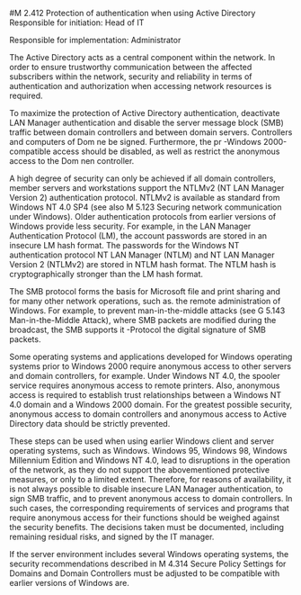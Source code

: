#M 2.412 Protection of authentication when using Active Directory
Responsible for initiation: Head of IT

Responsible for implementation: Administrator

The Active Directory acts as a central component within the network. In order to ensure trustworthy communication between the affected subscribers within the network, security and reliability in terms of authentication and authorization when accessing network resources is required.

To maximize the protection of Active Directory authentication, deactivate LAN Manager authentication and disable the server message block (SMB) traffic between domain controllers and between domain servers. Controllers and computers of Dom ne be signed. Furthermore, the pr -Windows 2000-compatible access should be disabled, as well as restrict the anonymous access to the Dom nen controller.

A high degree of security can only be achieved if all domain controllers, member servers and workstations support the NTLMv2 (NT LAN Manager Version 2) authentication protocol. NTLMv2 is available as standard from Windows NT 4.0 SP4 (see also M 5.123 Securing network communication under Windows). Older authentication protocols from earlier versions of Windows provide less security. For example, in the LAN Manager Authentication Protocol (LM), the account passwords are stored in an insecure LM hash format. The passwords for the Windows NT authentication protocol NT LAN Manager (NTLM) and NT LAN Manager Version 2 (NTLMv2) are stored in NTLM hash format. The NTLM hash is cryptographically stronger than the LM hash format.

The SMB protocol forms the basis for Microsoft file and print sharing and for many other network operations, such as. the remote administration of Windows. For example, to prevent man-in-the-middle attacks (see G 5.143 Man-in-the-Middle Attack), where SMB packets are modified during the broadcast, the SMB supports it -Protocol the digital signature of SMB packets.

Some operating systems and applications developed for Windows operating systems prior to Windows 2000 require anonymous access to other servers and domain controllers, for example. Under Windows NT 4.0, the spooler service requires anonymous access to remote printers. Also, anonymous access is required to establish trust relationships between a Windows NT 4.0 domain and a Windows 2000 domain. For the greatest possible security, anonymous access to domain controllers and anonymous access to Active Directory data should be strictly prevented.

These steps can be used when using earlier Windows client and server operating systems, such as Windows. Windows 95, Windows 98, Windows Millennium Edition and Windows NT 4.0, lead to disruptions in the operation of the network, as they do not support the abovementioned protective measures, or only to a limited extent. Therefore, for reasons of availability, it is not always possible to disable insecure LAN Manager authentication, to sign SMB traffic, and to prevent anonymous access to domain controllers. In such cases, the corresponding requirements of services and programs that require anonymous access for their functions should be weighed against the security benefits. The decisions taken must be documented, including remaining residual risks, and signed by the IT manager.

If the server environment includes several Windows operating systems, the security recommendations described in M 4.314 Secure Policy Settings for Domains and Domain Controllers must be adjusted to be compatible with earlier versions of Windows are.



